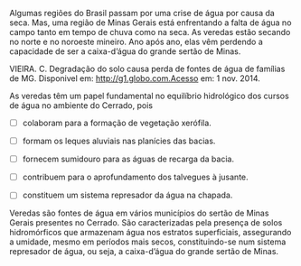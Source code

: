 

Algumas regiões do Brasil passam por uma crise de água por causa da seca. Mas, uma região de Minas Gerais está enfrentando a falta de água no campo tanto em tempo de chuva como na seca. As veredas estão secando no norte e no noroeste mineiro. Ano após ano, elas vêm perdendo a capacidade de ser a caixa-d’água do grande sertão de Minas.

VIEIRA. C. Degradação do solo causa perda de fontes de água de famílias de MG. Disponivel em: http://g1.globo.com.Acesso em: 1 nov. 2014.

As veredas têm um papel fundamental no equilíbrio hidrológico dos cursos de água no ambiente do Cerrado, pois



- [ ] colaboram para a formação de vegetação xerófila.
- [ ] formam os leques aluviais nas planícies das bacias.
- [ ] fornecem sumidouro para as águas de recarga da bacia.
- [ ] contribuem para o aprofundamento dos talvegues à jusante.
- [ ] constituem um sistema represador da água na chapada.


Veredas são fontes de água em vários municípios do sertão de Minas Gerais presentes no Cerrado. São caracterizadas pela presença de solos hidromórficos que armazenam água nos estratos superficiais, assegurando a umidade, mesmo em períodos mais secos, constituindo-se num sistema represador de água, ou seja, a caixa-d’água do grande sertão de Minas.

        